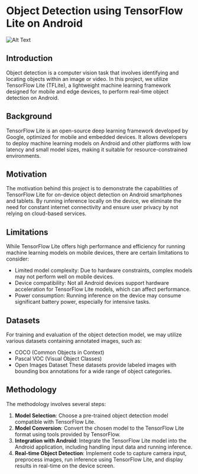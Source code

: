 # Object Detection using TensorFlow Lite on Android
![Alt Text](preview/tflite_android_preview.gif)
## Introduction
Object detection is a computer vision task that involves identifying and locating objects within an image or video. In this project, we utilize TensorFlow Lite (TFLite), a lightweight machine learning framework designed for mobile and edge devices, to perform real-time object detection on Android.

## Background
TensorFlow Lite is an open-source deep learning framework developed by Google, optimized for mobile and embedded devices. It allows developers to deploy machine learning models on Android and other platforms with low latency and small model sizes, making it suitable for resource-constrained environments.

## Motivation
The motivation behind this project is to demonstrate the capabilities of TensorFlow Lite for on-device object detection on Android smartphones and tablets. By running inference locally on the device, we eliminate the need for constant internet connectivity and ensure user privacy by not relying on cloud-based services.

## Limitations
While TensorFlow Lite offers high performance and efficiency for running machine learning models on mobile devices, there are certain limitations to consider:
- Limited model complexity: Due to hardware constraints, complex models may not perform well on mobile devices.
- Device compatibility: Not all Android devices support hardware acceleration for TensorFlow Lite models, which can affect performance.
- Power consumption: Running inference on the device may consume significant battery power, especially for intensive tasks.

## Datasets
For training and evaluation of the object detection model, we may utilize various datasets containing annotated images, such as:
- COCO (Common Objects in Context)
- Pascal VOC (Visual Object Classes)
- Open Images Dataset
  These datasets provide labeled images with bounding box annotations for a wide range of object categories.

## Methodology
The methodology involves several steps:
1. **Model Selection**: Choose a pre-trained object detection model compatible with TensorFlow Lite.
2. **Model Conversion**: Convert the chosen model to the TensorFlow Lite format using tools provided by TensorFlow.
3. **Integration with Android**: Integrate the TensorFlow Lite model into the Android application, including handling input data and running inference.
4. **Real-time Object Detection**: Implement code to capture camera input, preprocess images, run inference using TensorFlow Lite, and display results in real-time on the device screen.
